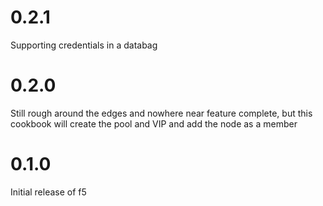 # 0.2.1

Supporting credentials in a databag

# 0.2.0

Still rough around the edges and nowhere near feature complete, but
this cookbook will create the pool and VIP and add the node as a member

# 0.1.0

Initial release of f5
